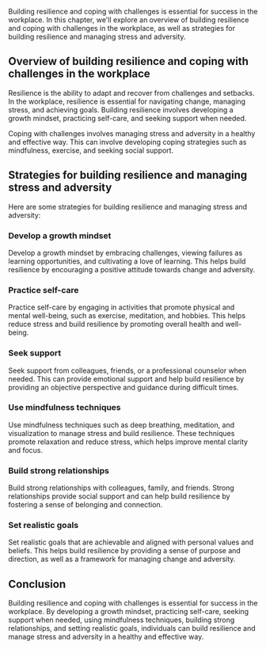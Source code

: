 
Building resilience and coping with challenges is essential for success in the workplace. In this chapter, we'll explore an overview of building resilience and coping with challenges in the workplace, as well as strategies for building resilience and managing stress and adversity.

Overview of building resilience and coping with challenges in the workplace
---------------------------------------------------------------------------

Resilience is the ability to adapt and recover from challenges and setbacks. In the workplace, resilience is essential for navigating change, managing stress, and achieving goals. Building resilience involves developing a growth mindset, practicing self-care, and seeking support when needed.

Coping with challenges involves managing stress and adversity in a healthy and effective way. This can involve developing coping strategies such as mindfulness, exercise, and seeking social support.

Strategies for building resilience and managing stress and adversity
--------------------------------------------------------------------

Here are some strategies for building resilience and managing stress and adversity:

### Develop a growth mindset

Develop a growth mindset by embracing challenges, viewing failures as learning opportunities, and cultivating a love of learning. This helps build resilience by encouraging a positive attitude towards change and adversity.

### Practice self-care

Practice self-care by engaging in activities that promote physical and mental well-being, such as exercise, meditation, and hobbies. This helps reduce stress and build resilience by promoting overall health and well-being.

### Seek support

Seek support from colleagues, friends, or a professional counselor when needed. This can provide emotional support and help build resilience by providing an objective perspective and guidance during difficult times.

### Use mindfulness techniques

Use mindfulness techniques such as deep breathing, meditation, and visualization to manage stress and build resilience. These techniques promote relaxation and reduce stress, which helps improve mental clarity and focus.

### Build strong relationships

Build strong relationships with colleagues, family, and friends. Strong relationships provide social support and can help build resilience by fostering a sense of belonging and connection.

### Set realistic goals

Set realistic goals that are achievable and aligned with personal values and beliefs. This helps build resilience by providing a sense of purpose and direction, as well as a framework for managing change and adversity.

Conclusion
----------

Building resilience and coping with challenges is essential for success in the workplace. By developing a growth mindset, practicing self-care, seeking support when needed, using mindfulness techniques, building strong relationships, and setting realistic goals, individuals can build resilience and manage stress and adversity in a healthy and effective way.

